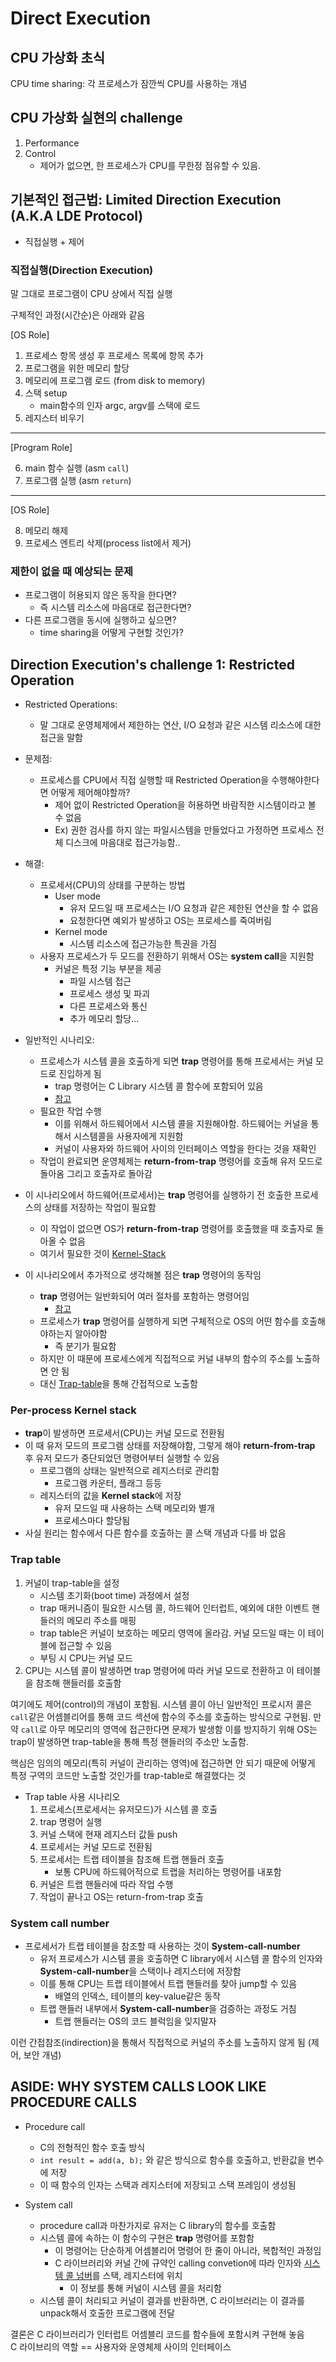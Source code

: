 # Direct Execution

## CPU 가상화 초식

CPU time sharing:
각 프로세스가 잠깐씩 CPU를 사용하는 개념

## CPU 가상화 실현의 challenge

1. Performance
2. Control
    - 제어가 없으면, 한 프로세스가 CPU를 무한정 점유할 수 있음.

## 기본적인 접근법: Limited Direction Execution (A.K.A LDE Protocol)

- 직접실행 + 제어

### 직접실행(Direction Execution)

말 그대로 프로그램이 CPU 상에서 직접 실행

구체적인 과정(시간순)은 아래와 같음

[OS Role]

1. 프로세스 항목 생성 후 프로세스 목록에 항목 추가
2. 프로그램을 위한 메모리 할당
3. 메모리에 프로그램 로드 (from disk to memory)
4. 스택 setup
    - main함수의 인자 argc, argv를 스택에 로드
5. 레지스터 비우기

---
[Program Role]

6. main 함수 실행 (asm `call`)
7. 프로그램 실행 (asm `return`)

---
[OS Role]

8. 메모리 해제
9. 프로세스 엔트리 삭제(process list에서 제거)

### 제한이 없을 때 예상되는 문제

- 프로그램이 허용되지 않은 동작을 한다면?
    - 즉 시스템 리소스에 마음대로 접근한다면?
- 다른 프로그램을 동시에 실행하고 싶으면?
    - time sharing을 어떻게 구현할 것인가?

## Direction Execution's challenge 1: Restricted Operation

- Restricted Operations:
    - 말 그대로 운영체제에서 제한하는 연산, I/O 요청과 같은 시스템 리소스에 대한 접근을 말함

- 문제점:
    - 프로세스를 CPU에서 직접 실행할 때 Restricted Operation을 수행해야한다면 어떻게 제어해야할까?
        - 제어 없이 Restricted Operation을 허용하면 바람직한 시스템이라고 볼 수 없음
        - Ex) 권한 검사를 하지 않는 파일시스템을 만들었다고 가정하면 프로세스 전체 디스크에 마음대로 접근가능함..

- 해결:
    - 프로세서(CPU)의 상태를 구분하는 방법
        - User mode
            - 유저 모드일 때 프로세스는 I/O 요청과 같은 제한된 연산을 할 수 없음
            - 요청한다면 예외가 발생하고 OS는 프로세스를 죽여버림
        - Kernel mode
            - 시스템 리소스에 접근가능한 특권을 가짐
    - 사용자 프로세스가 두 모드를 전환하기 위해서 OS는 **system call**을 지원함
        - 커널은 특정 기능 부분을 제공
            - 파일 시스템 접근
            - 프로세스 생성 및 파괴
            - 다른 프로세스와 통신
            - 추가 메모리 할당...

- 일반적인 시나리오:
    - 프로세스가 시스템 콜을 호출하게 되면  **trap** 명령어를 통해 프로세서는 커널 모드로 진입하게 됨
        - trap 명령어는 C Library 시스템 콜 함수에 포함되어 있음
        - [참고](#aside-why-system-calls-look-like-procedure-calls)
    - 필요한 작업 수행
        - 이를 위해서 하드웨어에서 시스템 콜을 지원해야함. 하드웨어는 커널을 통해서 시스템콜을 사용자에게 지원함
        - 커널이 사용자와 하드웨어 사이의 인터페이스 역할을 한다는 것을 재확인
    - 작업이 완료되면 운영체제는 **return-from-trap** 명령어를 호출해 유저 모드로 돌아옴 그리고 호출자로 돌아감

- 이 시나리오에서 하드웨어(프로세서)는 **trap** 명령어를 실행하기 전 호출한 프로세스의 상태를 저장하는 작업이 필요함
    - 이 작업이 없으면 OS가 **return-from-trap** 명령어를 호출했을 때 호출자로 돌아올 수 없음
    - 여기서 필요한 것이 [Kernel-Stack](#per-process-kernel-stack)

- 이 시나리오에서 추가적으로 생각해볼 점은 **trap** 명령어의 동작임
    - **trap** 명령어는 일반화되어 여러 절차를 포함하는 명령어임
        - [참고](https://en.wikipedia.org/wiki/Interrupt)
    - 프로세스가 **trap** 명령어를 실행하게 되면 구체적으로 OS의 어떤 함수를 호출해야하는지 알아야함
        - 즉 분기가 필요함
    - 하지만 이 때문에 프로세스에게 직접적으로 커널 내부의 함수의 주소를 노출하면 안 됨
    - 대신 [Trap-table](#trap-table)을 통해 간접적으로 노출함

### Per-process Kernel stack

- **trap**이 발생하면 프로세서(CPU)는 커널 모드로 전환됨
- 이 때 유저 모드의 프로그램 상태를 저장해야함, 그렇게 해야 **return-from-trap** 후 유저 모드가 중단되었던 명령어부터 실행할 수 있음
    - 프로그램의 상태는 일반적으로 레지스터로 관리함
        - 프로그램 카운터, 플래그 등등
    - 레지스터의 값을 **Kernel stack**에 저장
        - 유저 모드일 때 사용하는 스택 메모리와 별개
        - 프로세스마다 할당됨
- 사실 원리는 함수에서 다른 함수를 호출하는 콜 스택 개념과 다를 바 없음

### Trap table

1. 커널이 trap-table을 설정
    - 시스템 초기화(boot time) 과정에서 설정
    - trap 매커니즘이 필요한 시스템 콜, 하드웨어 인터럽트, 예외에 대한 이벤트 핸들러의 메모리 주소를 매핑
    - trap table은 커널이 보호하는 메모리 영역에 올라감. 커널 모드일 때는 이 테이블에 접근할 수 있음
    - 부팅 시 CPU는 커널 모드
2. CPU는 시스템 콜이 발생하면 trap 명령어에 따라 커널 모드로 전환하고 이 테이블을 참조해 핸들러를 호출함

여기에도 제어(control)의 개념이 포함됨. 시스템 콜이 아닌 일반적인 프로시저 콜은 `call`같은 어셈블리어를 통해 코드 섹션에 함수의 주소를 호출하는 방식으로 구현됨. 만약 `call`로 아무 메모리의
영역에 접근한다면 문제가 발생함 이를 방지하기 위해 OS는 trap이 발생하면 trap-table을 통해 특정 핸들러의 주소만 노출함.

핵심은 임의의 메모리(특히 커널이 관리하는 영역)에 접근하면 안 되기 때문에 어떻게 특정 구역의 코드만 노출할 것인가를 trap-table로 해결했다는 것

- Trap table 사용 시나리오
    1. 프로세스(프로세서는 유저모드)가 시스템 콜 호출
    2. trap 명령어 실행
    3. 커널 스택에 현재 레지스터 값들 push
    4. 프로세서는 커널 모드로 전환됨
    5. 프로세서는 트랩 테이블을 참조해 트랩 핸들러 호출
        - 보통 CPU에 하드웨어적으로 트랩을 처리하는 명령어를 내포함
    6. 커널은 트랩 핸들러에 따라 작업 수행
    7. 작업이 끝나고 OS는 return-from-trap 호출

### System call number

- 프로세서가 트랩 테이블을 참조할 때 사용하는 것이 **System-call-number**
    - 유저 프로세스가 시스템 콜을 호출하면 C library에서 시스템 콜 함수의 인자와 **System-call-number**을 스택이나 레지스터에 저장함
    - 이를 통해 CPU는 트랩 테이블에서 트랩 핸들러를 찾아 jump할 수 있음
        - 배열의 인덱스, 테이블의 key-value같은 동작
    - 트랩 핸들러 내부에서 **System-call-number**을 검증하는 과정도 거침
        - 트랩 핸들러는 OS의 코드 블럭임을 잊지말자

이런 간접참조(indirection)을 통해서 직접적으로 커널의 주소를 노출하지 않게 됨 (제어, 보안 개념)

## ASIDE: WHY SYSTEM CALLS LOOK LIKE PROCEDURE CALLS

- Procedure call
    - C의 전형적인 함수 호출 방식
    - `int result = add(a, b);` 와 같은 방식으로 함수를 호출하고, 반환값을 변수에 저장
    - 이 때 함수의 인자는 스택과 레지스터에 저장되고 스택 프레임이 생성됨

- System call
    - procedure call과 마찬가지로 유저는 C library의 함수를 호출함
    - 시스템 콜에 속하는 이 함수의 구현은 **trap** 명령어를 포함함
        - 이 명령어는 단순하게 어셈블리어 명령어 한 줄이 아니라, 복합적인 과정임
        - C 라이브러리와 커널 간에 규약인 calling convetion에 따라 인자와 [시스템 콜 넘버]()를 스택, 레지스터에 위치
            - 이 정보를 통해 커널이 시스템 콜을 처리함
    - 시스템 콜이 처리되고 커널이 결과를 반환하면, C 라이브러리는 이 결과를 unpack해서 호출한 프로그램에 전달

결론은 C 라이브러리가 인터럽트 어셈블리 코드를 함수들에 포함시켜 구현해 놓음  
C 라이브리의 역할 == 사용자와 운영체제 사이의 인터페이스